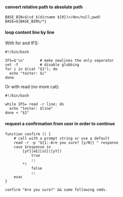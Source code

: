 #### convert relative path to absolute path
```
BASE_BIN=$(cd $(dirname ${0})>/dev/null;pwd)
BASE=${BASE_BIN%/*}
```

#### loop content line by line
With for and IFS:

```
#!/bin/bash

IFS=$'\n'       # make newlines the only separator
set -f          # disable globbing
for i in $(cat "$1"); do
  echo "tester: $i"
done
```

Or with read (no more cat):

```
#!/bin/bash

while IFS= read -r line; do
  echo "tester: $line"
done < "$1"
```

#### request a confirmation from user in order to continue

```
function confirm () {
    # call with a prompt string or use a default
    read -r -p "${1:-Are you sure? [y/N]} " response
    case $response in
        [yY][eE][sS]|[yY]) 
            true
            ;;
        *)
            false
            ;;
    esac
}

confirm "Are you sure?" && some following cmds.
```
